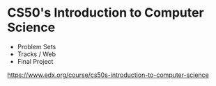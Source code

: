 # CS50's Introduction to Computer Science 
* Problem Sets
* Tracks / Web
* Final Project

https://www.edx.org/course/cs50s-introduction-to-computer-science